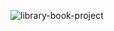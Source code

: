 ![library-book-project](https://github.com/user-attachments/assets/4baa4bc6-975f-45c1-b480-a20337cc58c8)
